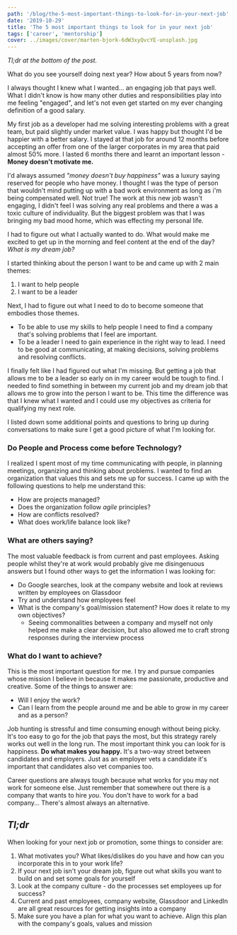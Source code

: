 ```yaml
---
path: '/blog/the-5-most-important-things-to-look-for-in-your-next-job'
date: '2019-10-29'
title: 'The 5 most important things to look for in your next job'
tags: ['career', 'mentorship']
cover: ../images/cover/marten-bjork-6dW3xyQvcYE-unsplash.jpg
---
```


_Tl;dr at the bottom of the post._

What do you see yourself doing next year? How about 5 years from now?

I always thought I knew what I wanted... an engaging job that pays well. What I didn't know is how many other duties and responsibilities play into me feeling "engaged", and let's not even get started on my ever changing definition of a good salary.

My first job as a developer had me solving interesting problems with a great team, but paid slightly under market value. I was happy but thought I'd be happier with a better salary. I stayed at that job for around 12 months before accepting an offer from one of the larger corporates in my area that paid almost 50% more. I lasted 6 months there and learnt an important lesson - **Money doesn't motivate me.**

I'd always assumed _"money doesn't buy happiness"_ was a luxury saying reserved for people who have money. I thought I was the type of person that wouldn't mind putting up with a bad work environment as long as i'm being compensated well. Not true! The work at this new job wasn't engaging, I didn't feel I was solving any real problems and there a was a toxic culture of individuality. But the biggest problem was that I was bringing my bad mood home, which was effecting my personal life.

I had to figure out what I actually wanted to do. What would make me excited to get up in the morning and feel content at the end of the day? _What is my dream job?_

I started thinking about the person I want to be and came up with 2 main themes:
1. I want to help people
1. I want to be a leader

Next, I had to figure out what I need to do to become someone that embodies those themes.
* To be able to use my skills to help people I need to find a company that's solving problems that I feel are important.
* To be a leader I need to gain experience in the right way to lead. I need to be good at communicating, at making decisions, solving problems and resolving conflicts.

I finally felt like I had figured out what I'm missing. But getting a job that allows me to be a leader so early on in my career would be tough to find. I needed to find something in between my current job and my dream job that allows me to grow into the person I want to be. This time the difference was that I knew what I wanted and I could use my objectives as criteria for qualifying my next role.

I listed down some additional points and questions to bring up during conversations to make sure I get a good picture of what I'm looking for. 

### Do People and Process come before Technology?

I realized I spent most of my time communicating with people, in planning meetings, organizing and thinking about problems. I wanted to find an organization that values this and sets me up for success. I came up with the following questions to help me understand this:
* How are projects managed?
* Does the organization follow _agile_ principles?
* How are conflicts resolved?
* What does work/life balance look like?

### What are others saying?

The most valuable feedback is from current and past employees. Asking people whilst they're at work would probably give me disingenuous answers but I found other ways to get the information I was looking for:
* Do Google searches, look at the company website and look at reviews written by employees on Glassdoor
* Try and understand how employees feel
* What is the company's goal/mission statement? How does it relate to my own objectives?
  * Seeing commonalities between a company and myself not only helped me make a clear decision, but also allowed me to craft strong responses during the interview process

### What do I want to achieve?

This is the most important question for me. I try and pursue companies whose mission I believe in because it makes me passionate, productive and creative. Some of the things to answer are:
* Will I enjoy the work?
* Can I learn from the people around me and be able to grow in my career and as a person?

Job hunting is stressful and time consuming enough without being picky. It's too easy to go for the job that pays the most, but this strategy rarely works out well in the long run. The most important think you can look for is happiness. **Do what makes you happy.** It's a two-way street between candidates and employers. Just as an employer vets a candidate it's important that candidates also vet companies too.

Career questions are always tough because what works for you may not work for someone else. Just remember that somewhere out there is a company that wants to hire _you_. You don't have to work for a bad company... There's almost always an alternative.

## _Tl;dr_

When looking for your next job or promotion, some things to consider are:

1. What motivates you? What likes/dislikes do you have and how can you incorporate this in to your work life?
2. If your next job isn't your dream job, figure out what skills you want to build on and set some goals for yourself
3. Look at the company culture - do the processes set employees up for success?
4. Current and past employees, company website, Glassdoor and LinkedIn are all great resources for getting insights into a company
5. Make sure you have a plan for what you want to achieve. Align this plan with the company's goals, values and mission
